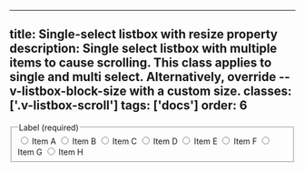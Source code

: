 <!--
 *              © 2025 Visa
 *
 * Licensed under the Apache License, Version 2.0 (the "License");
 * you may not use this file except in compliance with the License.
 * You may obtain a copy of the License at
 *
 *         http://www.apache.org/licenses/LICENSE-2.0
 *
 * Unless required by applicable law or agreed to in writing, software
 * distributed under the License is distributed on an "AS IS" BASIS,
 * WITHOUT WARRANTIES OR CONDITIONS OF ANY KIND, either express or implied.
 * See the License for the specific language governing permissions and
 * limitations under the License.
 *
 -->
---
title: Single-select listbox with resize property
description: Single select listbox with multiple items to cause scrolling. This class applies to single and multi select. Alternatively, override --v-listbox-block-size with a custom size. 
classes: ['.v-listbox-scroll']
tags: ['docs']
order: 6
---

<fieldset aria-labelledby="single-select-listbox-with-resize-legend">
  <legend class="v-label" id="single-select-listbox-with-resize-legend">
    Label (required)
  </legend>
  <div class="v-listbox-container">
    <div class="v-listbox">
      <label class="v-listbox-item" for="single-select-radio-scroll-1">
        <input class="v-radio v-flex-shrink-0" id="single-select-radio-scroll-1" name="scroll-example" type="radio"/>
        <span class="v-label v-typography-label-large">
          Item A
        </span>
      </label>
      <label class="v-listbox-item" for="single-select-radio-scroll-2">
        <input class="v-radio v-flex-shrink-0" id="single-select-radio-scroll-2" name="scroll-example" type="radio"/>
        <span class="v-label v-typography-label-large">
          Item B
        </span>
      </label>
      <label class="v-listbox-item" for="single-select-radio-scroll-3">
        <input class="v-radio v-flex-shrink-0" id="single-select-radio-scroll-3" name="scroll-example" type="radio"/>
        <span class="v-label v-typography-label-large">
          Item C
        </span>
      </label>
      <label class="v-listbox-item" for="single-select-radio-scroll-4">
        <input class="v-radio v-flex-shrink-0" id="single-select-radio-scroll-4" name="scroll-example" type="radio"/>
        <span class="v-label v-typography-label-large">
          Item D
        </span>
      </label>
      <label class="v-listbox-item" for="single-select-radio-scroll-5">
        <input class="v-radio v-flex-shrink-0" id="single-select-radio-scroll-5" name="scroll-example" type="radio"/>
        <span class="v-label v-typography-label-large">
          Item E
        </span>
      </label>
      <label class="v-listbox-item" for="single-select-radio-scroll-6">
        <input class="v-radio v-flex-shrink-0" id="single-select-radio-scroll-6" name="scroll-example" type="radio"/>
        <span class="v-label v-typography-label-large">
          Item F
        </span>
      </label>
      <label class="v-listbox-item" for="single-select-radio-scroll-7">
        <input class="v-radio v-flex-shrink-0" id="single-select-radio-scroll-7" name="scroll-example" type="radio"/>
        <span class="v-label v-typography-label-large">
          Item G
        </span>
      </label>
      <label class="v-listbox-item" for="single-select-radio-scroll-8">
        <input class="v-radio v-flex-shrink-0" id="single-select-radio-scroll-8" name="scroll-example" type="radio"/>
        <span class="v-label v-typography-label-large">
          Item H
        </span>
      </label>
    </div>
  </div>
</fieldset>
